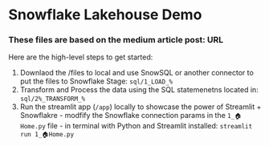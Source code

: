 # Snowflake Lakehouse Demo

### These files are based on the medium article post: URL 

Here are the high-level steps to get started:
  1. Downlaod the /files to local and use SnowSQL or another connector to put the files to Snowflake Stage: `sql/1_LOAD_%`
  2. Transform and Process the data using the SQL statemenetns located in: `sql/2%_TRANSFORM_%`
  3. Run the streamlit app (`/app`) locally to showcase the power of Streamlit + Snowflakre 
          - modfify the Snowflake connection params in the `1_🏠Home.py` file
          - in terminal with Python and Streamlit installed: `streamlit run 1_🏠Home.py`


